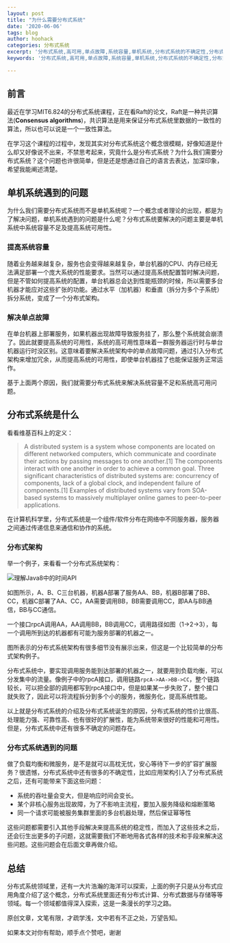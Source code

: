 ```yaml
---
layout: post
title: "为什么需要分布式系统"
date: '2020-06-06'
tags: blog
author: hoohack
categories: 分布式系统
excerpt: '分布式系统,高可用,单点故障,系统容量,单机系统,分布式系统的不确定性,分布式系统是什么,为什么需要分布式系统'
keywords: '分布式系统,高可用,单点故障,系统容量,单机系统,分布式系统的不确定性,分布式系统是什么,为什么需要分布式系统'

---
```


## 前言
最近在学习MIT6.824的分布式系统课程，正在看Raft的论文，Raft是一种共识算法(**Consensus algorithms**)，共识算法是用来保证分布式系统里数据的一致性的算法，所以也可以说是一个一致性算法。

在学习这个课程的过程中，发现其实对分布式系统这个概念很模糊，好像知道是什么却又好像说不出来，不禁思考起来，究竟什么是分布式系统？为什么我们需要分布式系统？这个问题也许很简单，但是还是想通过自己的语言去表达，加深印象，希望我能阐述清楚。

## 单机系统遇到的问题
为什么我们需要分布式系统而不是单机系统呢？一个概念或者理论的出现，都是为了解决问题，单机系统遇到的问题是什么呢？分布式系统要解决的问题主要是单机系统中系统容量不足及提高系统可用性。



### 提高系统容量
随着业务越来越复杂，服务也会变得越来越复杂，单台机器的CPU、内存已经无法满足部署一个庞大系统的性能要求。当然可以通过提高系统配置暂时解决问题，但是不管如何提高系统的配置，单台机器总会达到性能瓶颈的时候，所以需要多台机器才能应对这些扩张的功能。通过水平（加机器）和垂直（拆分为多个子系统）拆分系统，变成了一个分布式架构。

### 解决单点故障
在单台机器上部署服务，如果机器出现故障导致服务挂了，那么整个系统就会崩溃了。因此就要提高系统的可用性，系统的高可用性意味着一群服务器运行时与单台机器运行时没区别。这意味着要解决系统架构中的单点故障问题，通过引入分布式架构来增加冗余，从而提高系统的可用性，即使单台机器挂了也能保证服务正常运作。

基于上面两个原因，我们就需要分布式系统来解决系统容量不足和系统高可用问题。

## 分布式系统是什么

看看维基百科上的定义：

> A distributed system is a system whose components are located on different networked computers, which communicate and coordinate their actions by passing messages to one another.[1] The components interact with one another in order to achieve a common goal. Three significant characteristics of distributed systems are: concurrency of components, lack of a global clock, and independent failure of components.[1] Examples of distributed systems vary from SOA-based systems to massively multiplayer online games to peer-to-peer applications.

在计算机科学里，分布式系统是一个组件/软件分布在网络中不同服务器，服务器之间通过传递信息来通信和协作的系统。

### 分布式架构
举一个例子，来看看一个分布式系统架构：

![理解Java8中的时间API](https://www.hoohack.me/assets/images/2020/06/distributed-system-demo.jpg)


如图所示，A、B、C三台机器，机器A部署了服务AA、BB，机器B部署了BB、CC，机器C部署了AA、CC，AA需要调用BB，BB需要调用CC，即AA与BB通信，BB与CC通信。

一个接口rpcA调用AA，AA调用BB，BB调用CC，调用路径如图（1->2->3），每一个调用所到达的机器都有可能为服务部署的机器之一。

图所表示的分布式系统架构有很多细节没有展示出来，但这是一个比较简单的分布式架构例子。

分布式系统中，要实现调用服务能到达部署的机器之一，就要用到负载均衡，可以分发集中的流量。像例子中的rpcA接口，调用链路`rpcA->AA->BB->CC`，整个链路较长，可以把全部的调用都写到rpcA接口中，但是如果某一步失败了，整个接口就失败了，因此可以将流程拆分到多个小的服务，微服务化，提高系统性能。

以上就是分布式系统的介绍及分布式系统诞生的原因，分布式系统的性价比很高、处理能力强、可靠性高、也有很好的扩展性，能为系统带来很好的性能和可用性。但是，分布式系统中还有很多不确定的问题存在。

### 分布式系统遇到的问题
做了负载均衡和微服务，是不是就可以高枕无忧，安心等待下一步的扩容扩展服务？很遗憾，分布式系统中还有很多的不确定性，比如应用架构引入了分布式系统之后，还有可能带来下面这些问题：

- 系统的吞吐量会变大，但是响应时间会变长。
- 某个非核心服务出现故障，为了不影响主流程，要加入服务降级和熔断策略
- 同一个请求可能被服务集群里面的多台机器处理，然后保证幂等性

这些问题都需要引入其他手段解决来提高系统的稳定性，而加入了这些技术之后，还会衍生出更多的子问题，这就需要我们不断地用各式各样的技术和手段来解决这些问题。这些问题会在后面文章再做介绍。

## 总结
分布式系统领域里，还有一大片浩瀚的海洋可以探索，上面的例子只是从分布式应用角度介绍了这个概念，分布式系统里面还有分布式计算、分布式数据与存储等等领域。每一个领域都值得深入探索，这是一条漫长的学习之路。

原创文章，文笔有限，才疏学浅，文中若有不正之处，万望告知。

如果本文对你有帮助，顺手点个赞吧，谢谢



